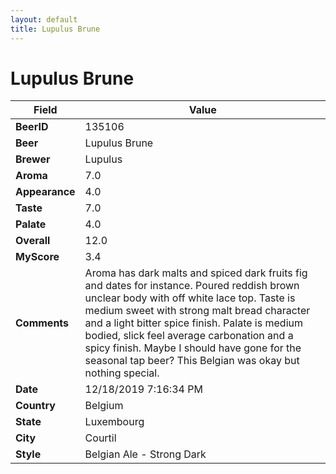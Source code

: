 ```yaml
---
layout: default
title: Lupulus Brune
---
```


# Lupulus Brune

| Field         | Value     |
|---------------|-----------|
| **BeerID** | 135106 |
| **Beer** | Lupulus Brune |
| **Brewer** | Lupulus |
| **Aroma** | 7.0 |
| **Appearance** | 4.0 |
| **Taste** | 7.0 |
| **Palate** | 4.0 |
| **Overall** | 12.0 |
| **MyScore** | 3.4 |
| **Comments** | Aroma has dark malts and spiced dark fruits fig and dates for instance. Poured reddish brown unclear body with off white lace top. Taste is medium sweet with strong malt bread character and a light bitter spice finish. Palate is medium bodied, slick feel average carbonation and a spicy finish. Maybe I should have gone for the seasonal tap beer? This Belgian was okay but nothing special. |
| **Date** | 12/18/2019 7:16:34 PM |
| **Country** | Belgium |
| **State** | Luxembourg |
| **City** | Courtil |
| **Style** | Belgian Ale - Strong Dark |
